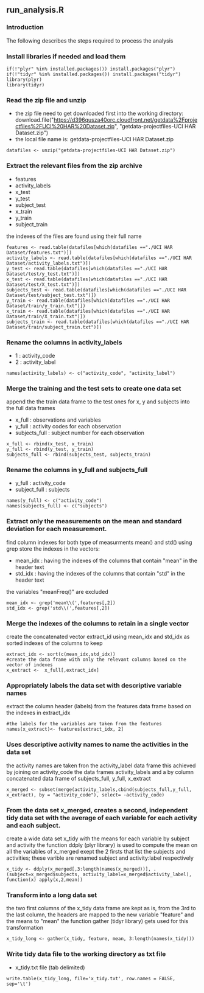 ## run_analysis.R

### Introduction

The following describes the steps required to process the analysis

### Install libraries if needed and load them
```{r}
if(!"plyr" %in% installed.packages()) install.packages("plyr")
if(!"tidyr" %in% installed.packages()) install.packages("tidyr")
library(plyr)
library(tidyr)
```

### Read the zip file and unzip

* the zip file need to get downloaded first into the working directory:
download.file("https://d396qusza40orc.cloudfront.net/getdata%2Fprojectfiles%2FUCI%20HAR%20Dataset.zip", "getdata-projectfiles-UCI HAR Dataset.zip")
* the local file name is: getdata-projectfiles-UCI HAR Dataset.zip

```{r}
datafiles <- unzip("getdata-projectfiles-UCI HAR Dataset.zip")
```

### Extract the relevant files from the zip archive
 
* features
* activity_labels
* x_test
* y_test
* subject_test
* x_train
* y_train
* subject_train

the indexes of the files are found using their full name

```{r}
features <- read.table(datafiles[which(datafiles =="./UCI HAR Dataset/features.txt")])
activity_labels <- read.table(datafiles[which(datafiles =="./UCI HAR Dataset/activity_labels.txt")])
y_test <- read.table(datafiles[which(datafiles =="./UCI HAR Dataset/test/y_test.txt")])
x_test <- read.table(datafiles[which(datafiles =="./UCI HAR Dataset/test/X_test.txt")])
subjects_test <- read.table(datafiles[which(datafiles =="./UCI HAR Dataset/test/subject_test.txt")])
y_train <- read.table(datafiles[which(datafiles =="./UCI HAR Dataset/train/y_train.txt")])
x_train <- read.table(datafiles[which(datafiles =="./UCI HAR Dataset/train/X_train.txt")])
subjects_train <- read.table(datafiles[which(datafiles =="./UCI HAR Dataset/train/subject_train.txt")])
```
### Rename the columns in activity_labels

* 1 : activity_code
* 2 : activity_label

```{r}
names(activity_labels) <- c("activity_code", "activity_label")
```
### Merge the training and the test sets to create one data set

append the the train data frame to the test ones for x, y and subjects into the full data frames

* x_full : observations and variables
* y_full : activity codes for each observation
* subjects_full : subject number for each observation

```{r}
x_full <- rbind(x_test, x_train)
y_full <- rbind(y_test, y_train)
subjects_full <- rbind(subjects_test, subjects_train)
```
### Rename the columns in y_full and subjects_full

* y_full : activity_code
* subject_full : subjects

```{r}
names(y_full) <- c("activity_code")
names(subjects_full) <- c("subjects")
```
### Extract only the measurements on the mean and standard deviation for each measurement. 

find column indexes for both type of measurments mean() and std() using grep
store the indexes in the vectors:

* mean_idx : having the indexes of the columns that contain "mean" in the header text
* std_idx : having the indexes of the columns that contain "std" in the header text

the variables "meanFreq()" are excluded

```{r}
mean_idx <- grep('mean\\(',features[,2])
std_idx <- grep('std\\(',features[,2])
```

### Merge the indexes of the columns to retain in a single vector

create the concatenated vector extract_id using mean_idx and std_idx as sorted indexes of the columns to keep

```{r}
extract_idx <- sort(c(mean_idx,std_idx))
#create the data frame with only the relevant columns based on the vector of indexes
x_extract <-  x_full[,extract_idx]
```

### Appropriately labels the data set with descriptive variable names

extract the column header (labels) from the features data frame based on the indexes in extract_idx 

```{r}
#the labels for the variables are taken from the features
names(x_extract)<- features[extract_idx, 2]
```

### Uses descriptive activity names to name the activities in the data set

the activity names are taken fron the activity_label data frame
this achieved by joining on activity_code the data frames activity_labels and a by column concatenated data frame of subjects_full, y_full, x_extract

```{r}
x_merged <- subset(merge(activity_labels,cbind(subjects_full,y_full, x_extract), by = "activity_code"), select= -activity_code)
```

### From the data set x_merged, creates a second, independent tidy data set with the average of each variable for each activity and each subject.

create a wide data set x_tidy with the means for each variable by subject and activity
the function ddply (plyr library) is used to compute the mean on all the variables of x_merged exept the 2 firsts that list the subjects and activities; these varible are renamed subject and activity:label respectively

```{r}
x_tidy <- ddply(x_merged[,3:length(names(x_merged))], .(subject=x_merged$subjects, activity_label=x_merged$activity_label), function(x) apply(x,2,mean))
```
### Transform into a long data set

the two first columns of the x_tidy data frame are kept as is, from the 3rd to the last column, the headers are mapped to the new variable "feature" and the means to "mean"
the function gather (tidyr library) gets used for this transformation 

```{r}
x_tidy_long <- gather(x_tidy, feature, mean, 3:length(names(x_tidy)))
```

### Write tidy data file to the working directory as txt file

* x_tidy.txt file (tab delimited) 

```{r}
write.table(x_tidy_long, file='x_tidy.txt', row.names = FALSE, sep='\t')
```
